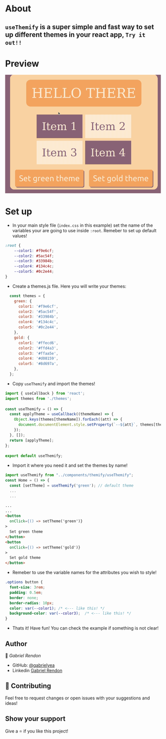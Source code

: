 # About
## `useThemify` is a super simple and fast way to set up different themes in your react app, `Try it out!!`

# Preview
![image](./misc/themes.gif)

# Set up
- In your main style file (`index.css` in this example) set the name of the variables your are going to use inside `:root`. Remeber to set up default values!
```css
:root {
    --color1: #f9e6cf;
    --color2: #5ac54f;
    --color3: #33984b;
    --color4: #134c4c;
    --color5: #0c2e44;
}
```
- Create a themes.js file. Here you will write your themes: 
```JavaScript
  const themes = {
    green: {
      color1: '#f9e6cf',
      color2: '#5ac54f',
      color3: '#33984b',
      color4: '#134c4c',
      color5: '#0c2e44',
    },
    gold: {
      color1: '#ffecd6',
      color2: '#ffd4a3',
      color3: '#ffaa5e',
      color4: '#d08159',
      color5: '#8d697a',
    },
  };
```
- Copy `useThemify` and import the themes!
```JavaScript
import { useCallback } from 'react';
import themes from './themes';

const useThemify = () => {
  const applyTheme = useCallback((themeName) => {
    Object.keys(themes[themeName]).forEach((att) => {
      document.documentElement.style.setProperty(`--${att}`, themes[themeName][att]);
    });
  }, []);
  return [applyTheme];
};

export default useThemify;
```
- Import it where you need it and set the themes by name!
```JavaScript
import useThemify from "../components/themify/useThemify";
const Home = () => {
  const [setTheme] = useThemify('green'); // default theme
  ...
  ...
  ```
  ```html
  ...
  ...
  <button
    onClick={() => setTheme('green')}
  >
    Set green theme
  </button>
  <button
    onClick={() => setTheme('gold')}
  >
    Set gold theme
  </button>
```
- Remeber to use the variable names for the attributes you wish to style!
```css
.options button {
  font-size: 3rem;
  padding: 0.5em;
  border: none;
  border-radius: 10px;
  color: var(--color1); /* <--- like this! */
  background-color: var(--color3);  /* <--- like this! */
}
```
- Thats it! Have fun!  You can check the example if something is not clear!

## Author

👤 *Gabriel Rendon*

- GitHub: [@gabrielyea](https://github.com/gabrielyea)
- Linkedin [Gabriel Rendon](https://www.linkedin.com/in/gabriel-rendon-paredes/)

## 🤝 Contributing

Feel free to request changes or open issues with your suggestions and ideas!


## Show your support

Give a ⭐️ if you like this project!
